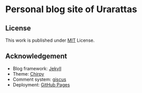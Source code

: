 # Personal blog site of Urarattas

## License

This work is published under [MIT](LICENSE) License.

## Acknowledgement

* Blog framework: [Jekyll](https://jekyllrb.com/)
* Theme: [Chirpy](https://github.com/cotes2020/jekyll-theme-chirpy/)
* Comment system: [giscus](https://giscus.app/)
* Deployment: [GitHub Pages](https://pages.github.com/)
